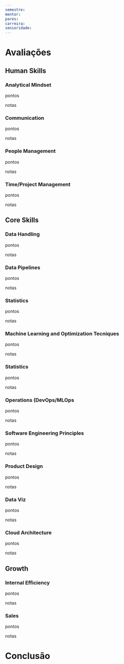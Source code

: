 ```yaml
---
semestre: 
mentor: 
pares: 
carreira: 
senioridade:
---
```

# Avaliações
## Human Skills
### Analytical Mindset
pontos
	

notas
	

### Communication
pontos
	

notas

### People Management
pontos
	

notas

### Time/Project Management
pontos
	

notas

## Core Skills
### Data Handling
pontos
	

notas

### Data Pipelines
pontos
	

notas
	

### Statistics
pontos
	

notas
	

### Machine Learning and Optimization Tecniques
pontos
	

notas
	

### Statistics
pontos
	

notas
	

### Operations (DevOps/MLOps
pontos
	

notas
	

### Software Engineering Principles
pontos
	

notas
	

### Product Design
pontos
	

notas
	

### Data Viz
pontos
	

notas
	

### Cloud Architecture
pontos
	

notas
	

## Growth 
### Internal Efficiency
pontos
	

notas
	

### Sales
pontos
	

notas
	

# Conclusão

